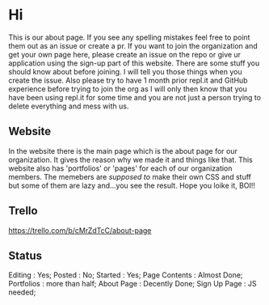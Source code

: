 # Hi
This is our about page. If you see any spelling mistakes feel free to point them out as an issue or create a pr. If you want to join the organization and get your own page here, please create an issue on the repo or give ur application using the sign-up part of this website. There are some stuff you should know about before joining. I will tell you those things when you create the issue. Also please try to have 1 month prior repl.it and GitHub experience before trying to join the org as I will only then know that you have been using repl.it for some time and you are not just a person trying to delete everything and mess with us.

## Website
In the website there is the main page which is the about page for our organization. It gives the reason why we made it and things like that. This website also has 'portfolios' or 'pages' for each of our organization members. The memebers are _supposed to_ make their own CSS and stuff but some of them are lazy and...you see the result. Hope you loike it, BOI!!

## Trello
https://trello.com/b/cMrZdTcC/about-page

## Status
Editing : Yes;
Posted : No;
Started : Yes;
Page Contents : Almost Done;
Portfolios : more than half;
About Page : Decently Done;
Sign Up Page : JS needed;
